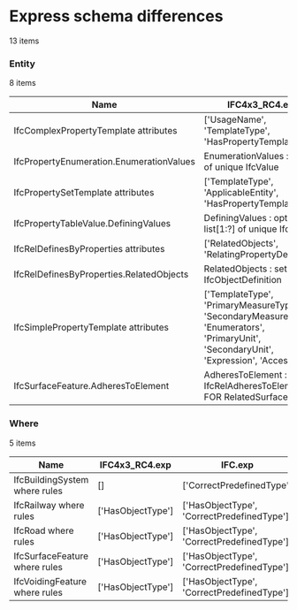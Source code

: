 # Express schema differences

13 items

### Entity

8 items

| Name                                     | IFC4x3_RC4.exp                                                                                                                             | IFC.exp                                                                                                                    |
|------------------------------------------|--------------------------------------------------------------------------------------------------------------------------------------------|----------------------------------------------------------------------------------------------------------------------------|
| IfcComplexPropertyTemplate attributes    | ['UsageName', 'TemplateType', 'HasPropertyTemplates']                                                                                      | ['UsageName', 'HasPropertyTemplates']                                                                                      |
| IfcPropertyEnumeration.EnumerationValues | EnumerationValues : list[1:?] of unique IfcValue                                                                                           | EnumerationValues : list[1:?] of IfcValue                                                                                  |
| IfcPropertySetTemplate attributes        | ['TemplateType', 'ApplicableEntity', 'HasPropertyTemplates']                                                                               | ['ApplicableEntity', 'HasPropertyTemplates']                                                                               |
| IfcPropertyTableValue.DefiningValues     | DefiningValues : optional list[1:?] of unique IfcValue                                                                                     | DefiningValues : optional list[1:?] of IfcValue                                                                            |
| IfcRelDefinesByProperties attributes     | ['RelatedObjects', 'RelatingPropertyDefinition']                                                                                           | ['RelatingPropertyDefinition', 'RelatedObjects']                                                                           |
| IfcRelDefinesByProperties.RelatedObjects | RelatedObjects : set[1:?] of IfcObjectDefinition                                                                                           | RelatedObjects : IfcContext                                                                                                |
| IfcSimplePropertyTemplate attributes     | ['TemplateType', 'PrimaryMeasureType', 'SecondaryMeasureType', 'Enumerators', 'PrimaryUnit', 'SecondaryUnit', 'Expression', 'AccessState'] | ['PrimaryMeasureType', 'SecondaryMeasureType', 'Enumerators', 'PrimaryUnit', 'SecondaryUnit', 'Expression', 'AccessState'] |
| IfcSurfaceFeature.AdheresToElement       | AdheresToElement : IfcRelAdheresToElement FOR RelatedSurfaceFeature                                                                        | AdheresToElement : IfcRelAdheresToElement FOR RelatedSurfaceFeatures                                                       |
### Where

5 items

| Name                          | IFC4x3_RC4.exp    | IFC.exp                                    |
|-------------------------------|-------------------|--------------------------------------------|
| IfcBuildingSystem where rules | []                | ['CorrectPredefinedType']                  |
| IfcRailway where rules        | ['HasObjectType'] | ['HasObjectType', 'CorrectPredefinedType'] |
| IfcRoad where rules           | ['HasObjectType'] | ['HasObjectType', 'CorrectPredefinedType'] |
| IfcSurfaceFeature where rules | ['HasObjectType'] | ['HasObjectType', 'CorrectPredefinedType'] |
| IfcVoidingFeature where rules | ['HasObjectType'] | ['HasObjectType', 'CorrectPredefinedType'] |
